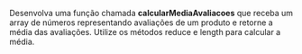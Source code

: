 Desenvolva uma função chamada **calcularMediaAvaliacoes** que receba um array de números representando avaliações de um produto e retorne a média das avaliações. Utilize os métodos reduce e length para calcular a média.
